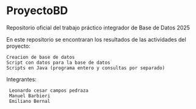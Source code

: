 # ProyectoBD
Repositorio oficial del trabajo práctico integrador de Base de Datos 2025

En este repositorio se encontraran los resultados de las actividades del proyecto:

	Creacion de base de datos
	Script con datos para la base de datos
	Scripts en Java (programa entero y consultas por separado)
	
Integrantes:
	
	 Leonardo cesar campos pedraza
	 Manuel Barbieri
	 Emiliano Bernal
	
